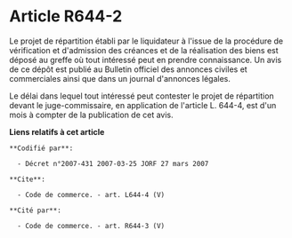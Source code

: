 # Article R644-2

Le projet de répartition établi par le liquidateur à l'issue de la procédure de vérification et d'admission des créances et
de la réalisation des biens est déposé au greffe où tout intéressé peut en prendre connaissance. Un avis de ce dépôt est
publié au Bulletin officiel des annonces civiles et commerciales ainsi que dans un journal d'annonces légales.

Le délai dans lequel tout intéressé peut contester le projet de répartition devant le juge-commissaire, en application de
l'article L. 644-4, est d'un mois à compter de la publication de cet avis.

**Liens relatifs à cet article**

	**Codifié par**:

	  - Décret n°2007-431 2007-03-25 JORF 27 mars 2007

	**Cite**:

	  - Code de commerce. - art. L644-4 (V)

	**Cité par**:

	  - Code de commerce. - art. R644-3 (V)
